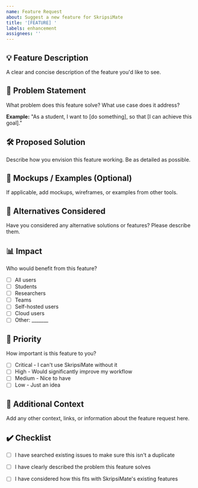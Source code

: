 ```yaml
---
name: Feature Request
about: Suggest a new feature for SkripsiMate
title: '[FEATURE] '
labels: enhancement
assignees: ''
---
```


## 💡 Feature Description

A clear and concise description of the feature you'd like to see.

## 🎯 Problem Statement

What problem does this feature solve? What use case does it address?

**Example:**
"As a student, I want to [do something], so that [I can achieve this goal]."

## 🛠️ Proposed Solution

Describe how you envision this feature working. Be as detailed as possible.

## 🎨 Mockups / Examples (Optional)

If applicable, add mockups, wireframes, or examples from other tools.

## 🔄 Alternatives Considered

Have you considered any alternative solutions or features? Please describe them.

## 📊 Impact

Who would benefit from this feature?
- [ ] All users
- [ ] Students
- [ ] Researchers
- [ ] Teams
- [ ] Self-hosted users
- [ ] Cloud users
- [ ] Other: _______

## 🚀 Priority

How important is this feature to you?
- [ ] Critical - I can't use SkripsiMate without it
- [ ] High - Would significantly improve my workflow
- [ ] Medium - Nice to have
- [ ] Low - Just an idea

## 📎 Additional Context

Add any other context, links, or information about the feature request here.

## ✔️ Checklist

- [ ] I have searched existing issues to make sure this isn't a duplicate
- [ ] I have clearly described the problem this feature solves
- [ ] I have considered how this fits with SkripsiMate's existing features

